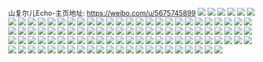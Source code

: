 山复尔儿Echo-主页地址: https://weibo.com/u/5675745899 
![](https://wx4.sinaimg.cn/mw2000/006c6QMHly1h9hic1dyj0j31o01o0npd.jpg) 
![](https://wx4.sinaimg.cn/mw2000/006c6QMHly1h9hibyvnzhj31o01o0b29.jpg) 
![](https://wx4.sinaimg.cn/mw2000/006c6QMHly1h9hic39fywj31o01o0kid.jpg) 
![](https://wx4.sinaimg.cn/mw2000/006c6QMHly1h9hic5no5bj335s35s7wi.jpg) 
![](https://wx4.sinaimg.cn/mw2000/006c6QMHly1h9fbfcu4nqj30i70i7dib.jpg) 
![](https://wx4.sinaimg.cn/mw2000/006c6QMHly1h9fbfgqdudj315s0vc7w5.jpg) 
![](https://wx4.sinaimg.cn/mw2000/006c6QMHly1h9fbfcf61rj30gx0gxadl.jpg) 
![](https://wx4.sinaimg.cn/mw2000/006c6QMHly1h99e9ntp21j31o01o0hdt.jpg) 
![](https://wx4.sinaimg.cn/mw2000/006c6QMHly1h99e9p2oj8j31o01o0x1n.jpg) 
![](https://wx4.sinaimg.cn/mw2000/006c6QMHly1h98d6vr2qhj335s35skjm.jpg) 
![](https://wx4.sinaimg.cn/mw2000/006c6QMHly1h98d70dh9zj335s35s1l1.jpg) 
![](https://wx4.sinaimg.cn/mw2000/006c6QMHly1h98d7261i2j32s42s44qq.jpg) 
![](https://wx4.sinaimg.cn/mw2000/006c6QMHly1h98d77mtjpj335s35s7wl.jpg) 
![](https://wx4.sinaimg.cn/mw2000/006c6QMHly1h98d79w2hoj32dc2dc7wj.jpg) 
![](https://wx4.sinaimg.cn/mw2000/006c6QMHly1h98d7aneovj30sg0sgwkm.jpg) 
![](https://wx4.sinaimg.cn/mw2000/006c6QMHly1h94vthmfx9j30s11dtwk9.jpg) 
![](https://wx4.sinaimg.cn/mw2000/006c6QMHly1h8s2et95z4j31y31gjnj3.jpg) 
![](https://wx4.sinaimg.cn/mw2000/006c6QMHly1h8s2evgj42j323p1kt1kx.jpg) 
![](https://wx4.sinaimg.cn/mw2000/006c6QMHly1h8qy98tepij31hm1hm4qp.jpg) 
![](https://wx4.sinaimg.cn/mw2000/006c6QMHly1h8puypbh1bj30cr0cs74n.jpg) 
![](https://wx4.sinaimg.cn/mw2000/006c6QMHly1h8nh0vcgy4j30u0140tg4.jpg) 
![](https://wx4.sinaimg.cn/mw2000/006c6QMHly1h8k0d5pj8yj30u01hc17c.jpg) 
![](https://wx4.sinaimg.cn/mw2000/006c6QMHly1h87dvailowj30k00zkwk2.jpg) 
![](https://wx4.sinaimg.cn/mw2000/006c6QMHly1h868qphquoj30sg0lcwrb.jpg) 
![](https://wx4.sinaimg.cn/mw2000/006c6QMHly1h868qoui20j30qd0js12e.jpg) 
![](https://wx4.sinaimg.cn/mw2000/006c6QMHly1h851hkyrwgj32801o0x2v.jpg) 
![](https://wx4.sinaimg.cn/mw2000/006c6QMHly1h851hli3snj30sg0lcwp2.jpg) 
![](https://wx4.sinaimg.cn/mw2000/006c6QMHly1h80b85p2lfj31o02804kr.jpg) 
![](https://wx4.sinaimg.cn/mw2000/006c6QMHly1h80b84tkypj31o0280wy7.jpg) 
![](https://wx4.sinaimg.cn/mw2000/006c6QMHly1h7wxbawpxcj31go1go4iw.jpg) 
![](https://wx4.sinaimg.cn/mw2000/006c6QMHly1h7wxbc1f3yj31lg1lg4qp.jpg) 
![](https://wx4.sinaimg.cn/mw2000/006c6QMHly1h7wxbgr66ej32c02c0kjq.jpg) 
![](https://wx4.sinaimg.cn/mw2000/006c6QMHly1h7wxbl1z12j32c02c0x6t.jpg) 
![](https://wx4.sinaimg.cn/mw2000/006c6QMHly1h7wxbo7w58j31o0280e83.jpg) 
![](https://wx4.sinaimg.cn/mw2000/006c6QMHly1h7mo1n50sdj31o01o0hdu.jpg) 
![](https://wx4.sinaimg.cn/mw2000/006c6QMHly1h7mo1qimdhj31o01o0kjm.jpg) 
![](https://wx4.sinaimg.cn/mw2000/006c6QMHly1h7mo1t5r90j31o01o0npe.jpg) 
![](https://wx4.sinaimg.cn/mw2000/006c6QMHly1h7mo1k1poxj31o01o01ky.jpg) 
![](https://wx4.sinaimg.cn/mw2000/006c6QMHly1h7mo1u61djj31o01o04qp.jpg) 
![](https://wx4.sinaimg.cn/mw2000/006c6QMHly1h7mo1v54btj31o01o04qp.jpg) 
![](https://wx4.sinaimg.cn/mw2000/006c6QMHly1h7c2fi2stpj31h41h5qeg.jpg) 
![](https://wx4.sinaimg.cn/mw2000/006c6QMHly1h7c2fpj51lj31k9232e82.jpg) 
![](https://wx4.sinaimg.cn/mw2000/006c6QMHly1h7c2fc7uj7j31o01o0b29.jpg) 
![](https://wx4.sinaimg.cn/mw2000/006c6QMHly1h7c2fq32fdj31gm1gmh4f.jpg) 
![](https://wx4.sinaimg.cn/mw2000/006c6QMHly1h79pfo85nzj31o01o0n24.jpg) 
![](https://wx4.sinaimg.cn/mw2000/006c6QMHly1h79pfpnmbaj31jg1jge54.jpg) 
![](https://wx4.sinaimg.cn/mw2000/006c6QMHly1h79pga9jdlj31hj1hjb29.jpg) 
![](https://wx4.sinaimg.cn/mw2000/006c6QMHly1h79pgb3v32j31o01o0q8x.jpg) 
![](https://wx4.sinaimg.cn/mw2000/006c6QMHly1h71rq67ku5j31o01o0akj.jpg) 
![](https://wx4.sinaimg.cn/mw2000/006c6QMHly1h71rq7hhppj31hc1hb7wh.jpg) 
![](https://wx4.sinaimg.cn/mw2000/006c6QMHly1h71rqakkcdj31o01o0n72.jpg) 
![](https://wx4.sinaimg.cn/mw2000/006c6QMHly1h71rq4n6pzj30qn0rsama.jpg) 
![](https://wx4.sinaimg.cn/mw2000/006c6QMHly1h6x1n6859xj31hc0u04qp.jpg) 
![](https://wx4.sinaimg.cn/mw2000/006c6QMHly1h6x1n35sgyj31hc0u0qsa.jpg) 
![](https://wx4.sinaimg.cn/mw2000/006c6QMHly1h6x1n7m0tdj31hc0u0q3t.jpg) 
![](https://wx4.sinaimg.cn/mw2000/006c6QMHly1h6x1ner1uej31hc2if4qr.jpg) 
![](https://wx4.sinaimg.cn/mw2000/006c6QMHly1h5mp7hdhcij31k422ub29.jpg) 
![](https://wx4.sinaimg.cn/mw2000/006c6QMHly1h5mp731v4ej30zk0k0qa0.jpg) 
![](https://wx4.sinaimg.cn/mw2000/006c6QMHly1h5mp76nx1rj31o01o0hdt.jpg) 
![](https://wx4.sinaimg.cn/mw2000/006c6QMHly1h5mp6vi8jij327i2k2hdu.jpg) 
![](https://wx4.sinaimg.cn/mw2000/006c6QMHly1h5fnggleszj31o01o0u0y.jpg) 
![](https://wx4.sinaimg.cn/mw2000/006c6QMHly1h5fngiqw1zj31o01o0e82.jpg) 
![](https://wx4.sinaimg.cn/mw2000/006c6QMHly1h4j7tty3mgj31o01o0e81.jpg) 
![](https://wx4.sinaimg.cn/mw2000/006c6QMHly1h4j7tv7rfnj31o01o0qv5.jpg) 
![](https://wx4.sinaimg.cn/mw2000/006c6QMHly1h4j7ukg8taj31o01o0b2a.jpg) 
![](https://wx4.sinaimg.cn/mw2000/006c6QMHly1h4bhpj8qhmj31o01o0hdt.jpg) 
![](https://wx4.sinaimg.cn/mw2000/006c6QMHly1h4bij5ttldj31hr1hr1kx.jpg) 
![](https://wx4.sinaimg.cn/mw2000/006c6QMHly1h43an88c6mj30qj0qin62.jpg) 
![](https://wx4.sinaimg.cn/mw2000/006c6QMHly1h43ancpszsj31o01o0e82.jpg) 
![](https://wx4.sinaimg.cn/mw2000/006c6QMHly1h43anf5vapj31o01o07wi.jpg) 
![](https://wx4.sinaimg.cn/mw2000/006c6QMHly1h43anhth1lj31o01o07wi.jpg) 
![](https://wx4.sinaimg.cn/mw2000/006c6QMHly1h43anktzhvj31o01o0hdu.jpg) 
![](https://wx4.sinaimg.cn/mw2000/006c6QMHly1h43an7uvcbj30j70jpn3i.jpg) 
![](https://wx4.sinaimg.cn/mw2000/006c6QMHly1h43anmzwkij30n005pwex.jpg) 
![](https://wx4.sinaimg.cn/mw2000/006c6QMHly1h3j9t4ixpxj30sg0sg47w.jpg) 
![](https://wx4.sinaimg.cn/mw2000/006c6QMHly1h3j9t6sq1ej31o01o04qq.jpg) 
![](https://wx4.sinaimg.cn/mw2000/006c6QMHly1h3j9t7a4ewj30k00zkdly.jpg) 
![](https://wx4.sinaimg.cn/mw2000/006c6QMHly1h3j9tbx43jj32801o0b2b.jpg) 
![](https://wx4.sinaimg.cn/mw2000/006c6QMHly1h3j9te2lbbj31um2qvnpg.jpg) 
![](https://wx4.sinaimg.cn/mw2000/006c6QMHly1h3j9tgje2sj325i2vd7wm.jpg) 
![](https://wx4.sinaimg.cn/mw2000/006c6QMHly1h22a86buq0j31o01o0e82.jpg) 
![](https://wx4.sinaimg.cn/mw2000/006c6QMHly1h22a893nnvj31o02801kz.jpg) 
![](https://wx4.sinaimg.cn/mw2000/006c6QMHly1h22a8clo9yj31o01o0b2a.jpg) 
![](https://wx4.sinaimg.cn/mw2000/006c6QMHly1h22a8g6813j31o0280x6q.jpg) 
![](https://wx4.sinaimg.cn/mw2000/006c6QMHly1h22a8j2hnyj31o0280npe.jpg) 
![](https://wx4.sinaimg.cn/mw2000/006c6QMHly1h22a8l38gfj31o0280u0x.jpg) 
![](https://wx4.sinaimg.cn/mw2000/006c6QMHly1h22a83l5d6j31ip1ip1ky.jpg) 
![](https://wx4.sinaimg.cn/mw2000/006c6QMHly1h22a8m1eipj31hp1zmqv5.jpg) 
![](https://wx4.sinaimg.cn/mw2000/006c6QMHly1h22a8oipemj31o01o07wi.jpg) 
![](https://wx4.sinaimg.cn/mw2000/006c6QMHly1h1m9mdswulj31o02807wi.jpg) 
![](https://wx4.sinaimg.cn/mw2000/006c6QMHly1h1m9mg0x9qj31lb24gnpe.jpg) 
![](https://wx4.sinaimg.cn/mw2000/006c6QMHly1h1m9mjdnxjj32801o0b2b.jpg) 
![](https://wx4.sinaimg.cn/mw2000/006c6QMHly1h1m9mm0xd2j32801o0kjl.jpg) 
![](https://wx4.sinaimg.cn/mw2000/006c6QMHly1h1m9mokkfsj32801o0kjl.jpg) 
![](https://wx4.sinaimg.cn/mw2000/006c6QMHly1h1m9mqb3apj31wh1ju7wi.jpg) 
![](https://wx4.sinaimg.cn/mw2000/006c6QMHly1h1m9msv8npj31o02801kz.jpg) 
![](https://wx4.sinaimg.cn/mw2000/006c6QMHly1h1m9mwrzyyj32801o04qr.jpg) 
![](https://wx4.sinaimg.cn/mw2000/006c6QMHly1h1ereth42fj31o01o0x6p.jpg) 
![](https://wx4.sinaimg.cn/mw2000/006c6QMHly1h1ererl8o0j31o01o0hdt.jpg) 
![](https://wx4.sinaimg.cn/mw2000/006c6QMHly1h1erev5mkaj31o01o0kaz.jpg) 
![](https://wx4.sinaimg.cn/mw2000/006c6QMHly1h1erex5h5wj31o01o0e81.jpg) 
![](https://wx4.sinaimg.cn/mw2000/006c6QMHly1h1erezgycrj31o01o0u0x.jpg) 
![](https://wx4.sinaimg.cn/mw2000/006c6QMHly1h1erf01wx1j30jm0ohaf0.jpg) 
